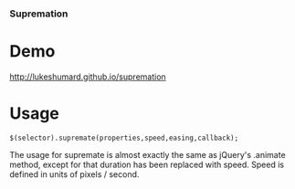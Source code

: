 ### Supremation ###

# Demo #
http://lukeshumard.github.io/supremation

# Usage #
`$(selector).supremate(properties,speed,easing,callback);`

The usage for supremate is almost exactly the same as jQuery's .animate method, except for that duration has been replaced with speed. Speed is defined in units of pixels / second.